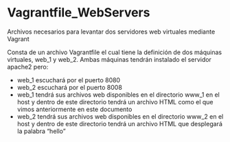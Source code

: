# Vagrantfile_WebServers
Archivos necesarios para levantar dos servidores web virtuales mediante Vagrant


Consta de un archivo Vagrantfile el cual tiene la definición de dos máquinas virtuales, web_1 y web_2. Ambas máquinas tendrán instalado el servidor apache2 pero:
* web_1 escuchará por el puerto 8080
* web_2 escuchará por el puerto 8008
* web_1 tendrá sus archivos web disponibles en el directorio www_1  en el host y dentro de este directorio tendrá un archivo HTML como el que vimos anteriormente en este documento
* web_2 tendrá sus archivos web disponibles en el directorio www_2  en el host y dentro de este directorio tendrá un archivo HTML que desplegará la palabra “hello”
